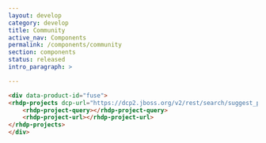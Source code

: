 ```yaml
---
layout: develop
category: develop
title: Community
active_nav: Components
permalink: /components/community
section: components
status: released
intro_paragraph: >

---
```

<!-- scripts: ["@rhd/rhdp-projects/rhdp-project-wc"] -->

<div data-product-id="fuse">
    <rhdp-projects dcp-url="https://dcp2.jboss.org/v2/rest/search/suggest_project_name_ngram_more_fields?sort=sys_title&amp;query=" upstream-product-id="fuse">
        <rhdp-project-query></rhdp-project-query>
        <rhdp-project-url></rhdp-project-url>
    </rhdp-projects>
</div>

```html
<div data-product-id="fuse">
<rhdp-projects dcp-url="https://dcp2.jboss.org/v2/rest/search/suggest_project_name_ngram_more_fields?sort=sys_title&amp;query=" upstream-product-id="fuse">
    <rhdp-project-query></rhdp-project-query>
    <rhdp-project-url></rhdp-project-url>
</rhdp-projects>
</div>
```
